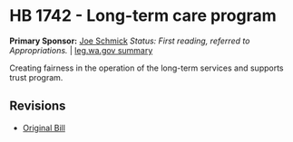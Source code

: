 # HB 1742 - Long-term care program
**Primary Sponsor:** [Joe Schmick](/person/leg/joe.schmick.md)
*Status: First reading, referred to Appropriations.* | [leg.wa.gov summary](https://app.leg.wa.gov/billsummary?BillNumber=1742&Year=2021)

Creating fairness in the operation of the long-term services and supports trust program.

## Revisions
* [Original Bill](1/)